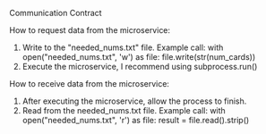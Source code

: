 Communication Contract  

How to request data from the microservice:
1. Write to the "needed_nums.txt" file.
    Example call: with open("needed_nums.txt", 'w') as file:
                      file.write(str(num_cards))
2. Execute the microservice, I recommend using subprocess.run()

How to receive data from the microservice:
1. After executing the microservice, allow the process to finish.
2. Read from the needed_nums.txt file.
   Example call: with open("needed_nums.txt", 'r') as file:
                     result = file.read().strip()

